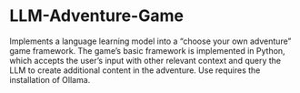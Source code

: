 # LLM-Adventure-Game
Implements a language learning model into a “choose your own adventure” game framework. The game’s basic framework is implemented in Python, which accepts the user’s input with other relevant context and query the LLM to create additional content in the adventure. Use requires the installation of Ollama.
